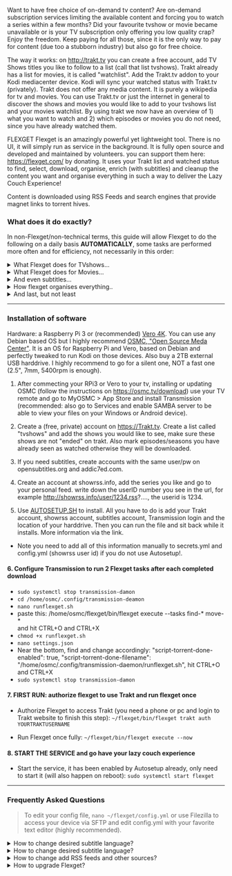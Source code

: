 Want to have free choice of on-demand tv content? Are on-demand subscription services limiting the available content and forcing you to watch a series within a few months? Did your favourite tvshow or movie became unavailable or is your TV subscription only offering you low quality crap? 
Enjoy the freedom. Keep paying for all those, since it is the only way to pay for content (due too a stubborn industry) but also go for free choice.  

The way it works: on http://trakt.tv you can create a free account, add TV Shows titles you like to follow to a list (call that list tvshows). Trakt already has a list for movies, it is called "watchlist". Add the Trakt.tv addon to your Kodi mediacenter device. Kodi will sync your watched status with Trakt.tv (privately). 
Trakt does not offer any media content. It is purely a wikipedia for tv and movies. You can use Trakt.tv or just the internet in general to discover the shows and movies you would like to add to your tvshows list and your movies watchlist. By using trakt we now have an overview of 1) what you want to watch and 2) which episodes or movies you do not need, since you have already watched them.

FLEXGET
Flexget is an amazingly powerful yet lightweight tool. There is no UI, it will simply run as service in the background. It is fully open source and developed and maintained by volunteers. you can support them here: https://flexget.com/ by donating.
It uses your Trakt list and watched status to find, select, download,  organise, enrich (with subtitles) and cleanup the content you want and organise everything in such a way to deliver the Lazy Couch Experience!

Content is downloaded using RSS Feeds and search engines that provide magnet links to torrent hives. 

### What does it do exactly? ###
In non-Flexget/non-technical terms, this guide will allow Flexget to do the following on a daily basis **AUTOMATICALLY**, some tasks are performed more often and for efficiency, not necessarily in this order:

<details><summary>What Flexget does for TVshows...</summary>
<p><ul>
<li>Get the series titles you follow on Trakt.</li>
<li>Finds the next episode you need based on your Watched Status in Trakt.</li>
<li>Checks which series episodes you might already have on your drive.</li>
<li>Looks for the latest episodes on RSS feeds.</li>
<li>Looks for your old series seasons and single episodes by discovering them on several websites.</li>
<li>Downloads if they match your requirements to prevent low quality files or language specific versions from being downloaded. </li>
<li>Download 720p HD quality, if not found, accept 1080p HD quality on the second run.</li>
</ul></p></details>

<details><summary>What Flexget does for Movies...</summary>
<p><ul>
<li> Gets the movies you would like to see from your Trakt "watchlist".</li>
<li> Looks for movies on your drive and removes them from your Trakt "watchlist". </li>
<li> Looks for any manually downloaded .torrent file in your Downloads\tempmedia folder.</li>
<li> Looks for movies by discovering them on several websites. </li>
<li> Quality: no prereleases or cinema recordings. Only Bluray rips in 1080p with a minimum filesize. But there are 2 fallbacks:</li>
<li> If 1080p with a certain minimum filesize is not available, it will fallback to a lower minimal filesize.  </li>
<li> If also not available, it will fallback to 720p with a minimum filesize treshold for 720p. </li>
</ul></p></details>

<details><summary>And even subtitles...</summary>
<p><ul>
<li> Find subtitles when the download is finished using the original filename. </li>
<li> Add downloaded files without subs to the subtitle queue. </li>
<li> Keep searching for subtitles for all files in the queue even after they have been renamed and moved to their proper location.</li>
</ul></p></details>

<details><summary>How flexget organises everything..</summary>
<p><ul>
<li> Purges Transmission, which is used for downloading. This will cleanup Transmission.</li>
<li> Always downloads the main file only, no other files that are usually present. No more clutter! </li>
<li> Moves & renames tv shows and movies after download and subtitle search is done and organises them properly. </li>
<li> All episodes are saved in season<li>specific folders. This allows you to simply delete a season folder to free up space.  </li>
<li> Filenames will contain series or movies title, episode or year and quality release. </li>
</ul></p></details>

<details><summary>And last, but not least</summary>
<p><ul>
<li> Triggers an update of your Kodi library after files have been processed! They will appear in your Kodi library automatically. </li>
<li> Cleanup (purge) your Trakt account by removing fully watched series that have ended (or are cancelled) </li>
<li> Delete old seasons from your harddrive after you have started watching the next season</li>
<li> Delete tv shows from your harddrive after you have watched all seasons and the series has ended. </li>
</ul></p></details>

- - - -

### Installation of software ###
Hardware: a Raspberry Pi 3 or (recommended) [Vero 4K](https://osmc.tv/store/). You can use any Debian based OS but I highly recommend [OSMC, "Open Source Meda Center"](https://osmc.tv/download/). It is an OS for Raspberry Pi and Vero, based on Debian and perfectly tweaked to run Kodi on those devices. Also buy a 2TB external USB harddrive. I highly recommend to go for a silent one, NOT a fast one (2.5", 7mm, 5400rpm is enough). 

1. After commecting your RPi3 or Vero to your tv, installing or updating OSMC (follow the instructions on https://osmc.tv/download) use your TV remote and go to MyOSMC > App Store and install Transmission (recommended: also go to Services and enable SAMBA server to be able to view your files on your Windows or Android device). 

2. Create a (free, private) account on https://Trakt.tv. Create a list called "tvshows" and add the shows you would like to see, make sure these shows are not "ended" on trakt. Also mark episodes/seasons you have already seen as watched otherwise they will be downloaded. 

3. If you need subtitles, create accounts with the same user/pw on opensubtitles.org and addic7ed.com.

4. Create an account at showrss.info, add the series you like and go to your personal feed. write down the userID number you see in the url, for example http://showrss.info/user/1234.rss?...., the userid is 1234. 

5. Use [AUTOSETUP.SH](https://github.com/zilexa/autosetup "AUTOSETUP.SH") to install. All you have to do is add your Trakt account, showrss account, subtitles account, Transmission login and the location of your harddrive. Then you can run the file and sit back while it installs. More information via the link. 
- Note you need to add all of this information manually to secrets.yml and config.yml (showrss user id) if you do not use Autosetup!. 

#### 6. Configure Transmission to run 2 Flexget tasks after each completed download ####
- `sudo systemctl stop transmission-damon`
- `cd /home/osmc/.config/transmission-deamon`
- `nano runflexget.sh`
- paste this: /home/osmc/flexget/bin/flexget execute --tasks find-* move-*  
and hit CTRL+O and CTRL+X
- `chmod +x runflexget.sh`
- `nano settings.json`
- Near the bottom, find and change accordingly: 
"script-torrent-done-enabled": true,
"script-torrent-done-filename": "/home/osmc/.config/transmission-daemon/runflexget.sh",
hit CTRL+O and CTRL+X
- `sudo systemctl stop transmission-damon`

#### 7. FIRST RUN: authorize flexget to use Trakt and run flexget once ####
- Authorize Flexget to access Trakt (you need a phone or pc and login to Trakt website to finish this step): 
`~/flexget/bin/flexget trakt auth YOURTRAKTUSERNAME`

- Run Flexget once fully: 
`~/flexget/bin/flexget execute --now`

#### 8. START THE SERVICE and go have your lazy couch experience ####
- Start the service, it has been enabled by Autosetup already, only need to start it (will also happen on reboot): 
`sudo systemctl start flexget`

- - - -
### Frequently Asked Questions ###
>To edit your config file, `nano ~/flexget/config.yml` or use Filezilla to access your device via SFTP and edit config.yml with your favorite text editor (highly recommended).
<details><summary>How to change desired subtitle language?</summary>
<p> 
Default for series: search for 720p releases, if not found, accept the highest available quality up to 1080p. This means 720p is first preferred but if not found, 1080p will be selected, if also not found, any lower but acceptable (=HDTV release) will be accepted.
Default for movies: 3 quality buckets (HQ/NQ/LQ): 1080p 8-25GB, 1080P 2-8GB, 720P 1-8GB. Bitrate is more important that is why the buckets have filesize requirements. 
Change quality options: 
For series: search for " configure_series:". The default setting is 720p,  
For movies: find the HQ/NQ/LQ options. 
Please have a look at [this table](https://flexget.com/Plugins/quality) to understand the quality options and [this wiki](https://flexget.com/Plugins/series/timeframe) to understand how it works.
</p></details>

<details><summary>How to change desired subtitle language?</summary>
<p>
In the "template" section at the beginning of config.yml, find the "rejections" section. 
Make sure your language is not listed. By default, no translated content is accepted. Only original language content. Also Hindi is excluded. you might want to include that for Bollymovies. 
For subtitles, in the "tasks" section, find tasks "get-subtitles" and "find-subtitles". You can modify but also also add other languages. 
</p></details>

<details><summary>How to change add RSS feeds and other sources?</summary>
<p>You can add RSS feeds to config.yml in the task "download-series-rss".
You can add search engines to the 'from' part of *-discover tasks ( download-seasons-discover,  download-series-discover and the 3 movies discover tasks). 
You might need an urlrewrite, these are part of the "torrent" config, which is located below the "templates" and above the "tasks". Ask for help on the flexget forum (https://discuss.flexget.com). 

</p></details>

<details><summary>How to upgrade Flexget?</summary>
<p>
If you have installed Flexget using Autosetup.sh OR manually by running the commands from autosetup.sh yourself, this is the only correct way to upgrade flexget:
  <ul><li>Check your version and the latest: <code>~/flexget/bin/flexget -V</code> </li>
<li>stop the flexget service: <code>sudo systemctl stop flexget</code></li>
<li>upgrade setuptools: <code>sudo pip3 install --upgrade setuptools</code></li>
<li>upgrade pip3: <code>pip3 install --upgrade pip</code> #not sure if necessary but won't do harm</li>
<li>go to flexget folder: <code>cd ~/flexget/</code></li>
<li>upgrade upgrade pip: <code>bin/pip install --upgrade pip</code></li>
<li>upgrade upgrade flexget: <code>bin/pip install --upgrade flexget</code></li>
<li>activate the virtualenv: <code>source ~/flexget/bin/activate</code></li>
<li>upgrade transmissionrpc: <code>pip3 install transmissionrpc --upgrade</code> #loptional, last update was 2013</li>
<li>upgrade subliminal: <code>pip3 install subliminal --upgrade</code> #optional, last update was 2016</li>
<li><code>exit</code></li>
<li>optional: on it's next run, Flexget will upgrade it's database if needed. This might cause issues. You can delete your database (<code>rm -r ~/flexget/db-config.sqlite</code>) and do the 2 "first run" tasks again (authorizing Trakt and run with execute --now). </li>
<li>Start the flexget service:<code>sudo systemctl start flexget</code></li>
  </ul></p></details>
